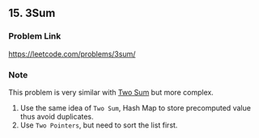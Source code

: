## 15. 3Sum

### Problem Link 
https://leetcode.com/problems/3sum/

### Note
This problem is very similar with [Two Sum](https://github.com/garyzccisme/leetcode/tree/master/solutions/0001.Two_Sum) 
but more complex. 

1. Use the same idea of `Two Sum`, Hash Map to store precomputed value thus avoid duplicates.
2. Use `Two Pointers`, but need to sort the list first. 
